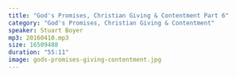 ```yaml
---
title: "God's Promises, Christian Giving & Contentment Part 6"
category: "God's Promises, Christian Giving & Contentment"
speaker: Stuart Boyer
mp3: 20160410.mp3
size: 16509488
duration: "55:11"
image: gods-promises-giving-contentment.jpg
---
```

